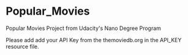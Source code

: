 # Popular_Movies
Popular Movies Project from Udacity's Nano Degree Program

Please add add your API Key from the themoviedb.org in the API_KEY resource file.
